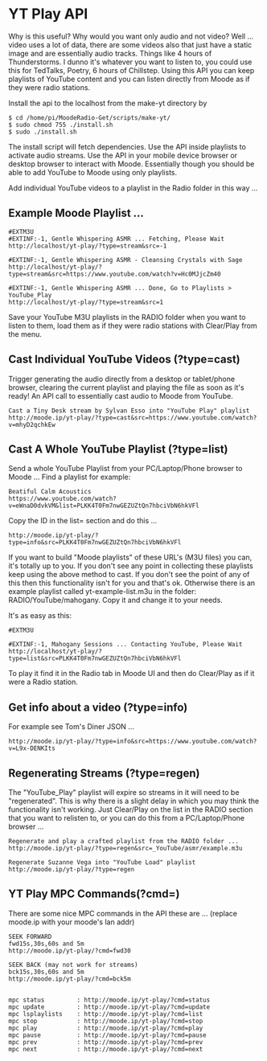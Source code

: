 # YT Play API

Why is this useful? Why would you want only audio and not video? Well ... video uses a lot of data, there are some videos also that just have a static image and are essentially audio tracks. Things like 4 hours of Thunderstorms. I dunno it's whatever you want to listen to, you could use this for TedTalks, Poetry, 6 hours of Chillstep. Using this API you can keep playlists of YouTube content and you can listen directly from Moode as if they were radio stations.

Install the api to the localhost from the make-yt directory by
```
$ cd /home/pi/MoodeRadio-Get/scripts/make-yt/
$ sudo chmod 755 ./install.sh
$ sudo ./install.sh
```

The install script will fetch dependencies. Use the API inside playlists to activate audio streams. Use the API in your mobile device browser or desktop browser to interact with Moode. Essentially though you should be able to add YouTube to Moode using only playlists.

Add individual YouTube videos to a playlist in the Radio folder in this way ...

## Example Moode Playlist ...

```
#EXTM3U
#EXTINF:-1, Gentle Whispering ASMR ... Fetching, Please Wait
http://localhost/yt-play/?type=stream&src=-1

#EXTINF:-1, Gentle Whispering ASMR - Cleansing Crystals with Sage 
http://localhost/yt-play/?type=stream&src=https://www.youtube.com/watch?v=Hc0MJjcZm40

#EXTINF:-1, Gentle Whispering ASMR ... Done, Go to Playlists > YouTube_Play
http://localhost/yt-play/?type=stream&src=1
```

Save your YouTube M3U playlists in the RADIO folder when you want to listen to them, load them as if they were radio stations with Clear/Play from the menu.


## Cast Individual YouTube Videos (?type=cast)
Trigger generating the audio directly from a desktop or tablet/phone browser, clearing the current playlist and playing the file as soon as it's ready! An API call to essentially cast audio to Moode from YouTube.

```
Cast a Tiny Desk stream by Sylvan Esso into "YouTube Play" playlist
http://moode.ip/yt-play/?type=cast&src=https://www.youtube.com/watch?v=mhyD2qchkEw

```

## Cast A Whole YouTube Playlist (?type=list)
Send a whole YouTube Playlist from your PC/Laptop/Phone browser to Moode ... Find a playlist for example:

```
Beatiful Calm Acoustics
https://www.youtube.com/watch?v=eWnaD0dvkVM&list=PLKK4T0Fm7nwGEZUZtQn7hbciVbN6hkVFl
```
Copy the ID in the list= section and do this ...
```
http://moode.ip/yt-play/?type=info&src=PLKK4T0Fm7nwGEZUZtQn7hbciVbN6hkVFl
```

If you want to build "Moode playlists" of these URL's (M3U files) you can, it's totally up to you. If you don't see any point in collecting these playlists keep using the above method to cast. If you don't see the point of any of this then this functionality isn't for you and that's ok. Otherwise there is an example playlist called yt-example-list.m3u in the folder: RADIO/YouTube/mahogany. Copy it and change it to your needs.

It's as easy as this:
```
#EXTM3U

#EXTINF:-1, Mahogany Sessions ... Contacting YouTube, Please Wait
http://localhost/yt-play/?type=list&src=PLKK4T0Fm7nwGEZUZtQn7hbciVbN6hkVFl
```
To play it find it in the Radio tab in Moode UI and then do Clear/Play as if it were a Radio station.


## Get info about a video (?type=info)
For example see Tom's Diner JSON ...

```http://moode.ip/yt-play/?type=info&src=https://www.youtube.com/watch?v=L9x-DENKIts```



## Regenerating Streams (?type=regen)
The "YouTube_Play" playlist will expire so streams in it will need to be "regenerated". This is why there is a slight delay in which you may think the functionality isn't working. Just Clear/Play on the list in the RADIO section that you want to relisten to, or you can do this from a PC/Laptop/Phone browser ...

```
Regenerate and play a crafted playlist from the RADIO folder ...
http://moode.ip/yt-play/?type=regen&src=_YouTube/asmr/example.m3u

Regenerate Suzanne Vega into "YouTube Load" playlist
http://moode.ip/yt-play/?type=regen
```



## YT Play MPC Commands(?cmd=)

There are some nice MPC commands in the API these are ...
(replace moode.ip with your moode's lan addr)

```
SEEK FORWARD
fwd15s,30s,60s and 5m
http://moode.ip/yt-play/?cmd=fwd30

SEEK BACK (may not work for streams)
bck15s,30s,60s and 5m
http://moode.ip/yt-play/?cmd=bck5m


mpc status         : http://moode.ip/yt-play/?cmd=status
mpc update         : http://moode.ip/yt-play/?cmd=update
mpc lsplaylists    : http://moode.ip/yt-play/?cmd=list
mpc stop           : http://moode.ip/yt-play/?cmd=stop
mpc play           : http://moode.ip/yt-play/?cmd=play
mpc pause          : http://moode.ip/yt-play/?cmd=pause
mpc prev           : http://moode.ip/yt-play/?cmd=prev
mpc next           : http://moode.ip/yt-play/?cmd=next
```
